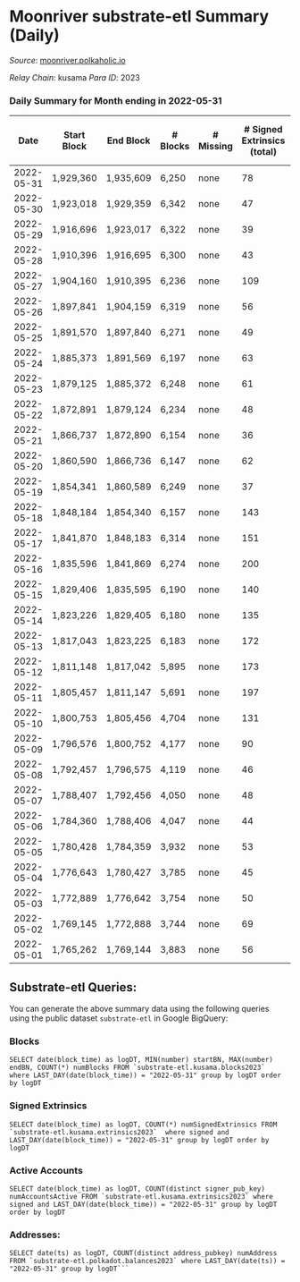 # Moonriver substrate-etl Summary (Daily)

_Source_: [moonriver.polkaholic.io](https://moonriver.polkaholic.io)

*Relay Chain*: kusama
*Para ID*: 2023



### Daily Summary for Month ending in 2022-05-31


| Date | Start Block | End Block | # Blocks | # Missing | # Signed Extrinsics (total) | # Active Accounts | # Addresses with Balances | # Events | # Transfers | # XCM Transfers In | # XCM Transfers Out |
| ---- | ----------- | --------- | -------- | --------- | --------------------------- | ----------------- | ------------------------- | -------- | ----------- | ------------------ | ------------------- |
| 2022-05-31 | 1,929,360 | 1,935,609 | 6,250 | none  | 78 | 25 | 545,575 | 679,916 | 13,726 ($8,811,440) | 155 ($380,002) | 137 ($398,206) |
| 2022-05-30 | 1,923,018 | 1,929,359 | 6,342 | none  | 47 | 19 | 542,877 | 547,401 | 9,898 ($7,911,751) | 89 ($38,308.83) | 102 ($55,731.49) |
| 2022-05-29 | 1,916,696 | 1,923,017 | 6,322 | none  | 39 | 15 | 542,768 | 501,674 | 9,050 ($8,900,705) | 79 ($70,852.69) | 115 ($122,477) |
| 2022-05-28 | 1,910,396 | 1,916,695 | 6,300 | none  | 43 | 13 | 542,642 | 519,152 | 10,027 ($9,878,304) | 85 ($274,724) | 99 ($231,777) |
| 2022-05-27 | 1,904,160 | 1,910,395 | 6,236 | none  | 109 | 30 | 542,538 | 606,291 | 12,495 ($31,330,669) | 107 ($202,582) | 94 ($155,534) |
| 2022-05-26 | 1,897,841 | 1,904,159 | 6,319 | none  | 56 | 23 | 541,996 | 611,364 | 12,089 ($15,476,833) | 89 ($186,759) | 78 ($310,843) |
| 2022-05-25 | 1,891,570 | 1,897,840 | 6,271 | none  | 49 | 21 | 542,274 | 565,888 | 10,838 ($17,198,239) | 99 ($313,017) | 71 ($841,563) |
| 2022-05-24 | 1,885,373 | 1,891,569 | 6,197 | none  | 63 | 33 | 542,431 | 627,584 | 11,532 ($12,244,783) | 110 ($251,340) | 90 ($170,834) |
| 2022-05-23 | 1,879,125 | 1,885,372 | 6,248 | none  | 61 | 26 | 541,581 | 700,019 | 14,850 ($13,424,126) | 91 ($393,460) | 137 ($330,873) |
| 2022-05-22 | 1,872,891 | 1,879,124 | 6,234 | none  | 48 | 18 | 540,488 | 681,858 | 10,597 ($10,261,706) | 83 ($576,373) | 51 ($114,761) |
| 2022-05-21 | 1,866,737 | 1,872,890 | 6,154 | none  | 36 | 13 | 540,472 | 599,820 | 11,612 ($11,690,660) | 127 ($930,804) | 40 ($80,236.72) |
| 2022-05-20 | 1,860,590 | 1,866,736 | 6,147 | none  | 62 | 24 | 540,201 | 672,629 | 11,801 ($7,638,172) | 88 ($259,201) | 32 ($32,711.72) |
| 2022-05-19 | 1,854,341 | 1,860,589 | 6,249 | none  | 37 | 19 | 539,206 | 655,868 | 12,582 ($22,124,327) | 180 ($759,578) | 122 ($175,773) |
| 2022-05-18 | 1,848,184 | 1,854,340 | 6,157 | none  | 143 | 28 |  | 611,055 | 11,722 ($7,701,496) | 106 ($168,802) | 87 ($130,424) |
| 2022-05-17 | 1,841,870 | 1,848,183 | 6,314 | none  | 151 | 20 |  | 649,809 | 13,878 ($12,287,408) | 195 ($282,214) | 126 ($304,675) |
| 2022-05-16 | 1,835,596 | 1,841,869 | 6,274 | none  | 200 | 36 |  | 771,487 | 21,552 ($29,519,408) | 399 ($2,088,978) | 161 ($546,626) |
| 2022-05-15 | 1,829,406 | 1,835,595 | 6,190 | none  | 140 | 33 |  | 691,979 | 15,478 ($27,823,282) | 211 ($904,314) | 73 ($207,090) |
| 2022-05-14 | 1,823,226 | 1,829,405 | 6,180 | none  | 135 | 26 |  | 627,507 | 13,223 ($8,042,258) | 91 ($259,003) | 59 ($117,586) |
| 2022-05-13 | 1,817,043 | 1,823,225 | 6,183 | none  | 172 | 35 |  | 779,448 | 20,101 ($15,769,716) | 136 ($336,868) | 77 ($170,166) |
| 2022-05-12 | 1,811,148 | 1,817,042 | 5,895 | none  | 173 | 47 |  | 1,034,087 | 24,380 ($37,532,227) | 179 ($372,320) | 122 ($264,817) |
| 2022-05-11 | 1,805,457 | 1,811,147 | 5,691 | none  | 197 | 42 |  | 1,122,452 | 31,042 ($26,962,860) | 129 ($317,647) | 117 ($442,468) |
| 2022-05-10 | 1,800,753 | 1,805,456 | 4,704 | none  | 131 | 36 |  | 845,016 | 23,573 ($21,157,384) | 111 ($276,729) | 70 ($197,124) |
| 2022-05-09 | 1,796,576 | 1,800,752 | 4,177 | none  | 90 | 20 |  | 712,224 | 17,784 ($33,810,948) | 67 ($789,281) | 75 ($269,540) |
| 2022-05-08 | 1,792,457 | 1,796,575 | 4,119 | none  | 46 | 21 |  | 567,409 | 13,231 ($14,204,734) | 65 ($174,496) | 34 ($52,105.08) |
| 2022-05-07 | 1,788,407 | 1,792,456 | 4,050 | none  | 48 | 24 |  | 489,045 | 10,418 ($8,987,216) | 61 ($89,837.49) | 42 ($22,799.73) |
| 2022-05-06 | 1,784,360 | 1,788,406 | 4,047 | none  | 44 | 21 |  | 517,578 | 11,899 ($8,919,052) | 63 ($319,075) | 56 ($125,050) |
| 2022-05-05 | 1,780,428 | 1,784,359 | 3,932 | none  | 53 | 20 |  | 564,301 | 14,548 ($24,327,602) | 76 ($384,675) | 56 ($133,827) |
| 2022-05-04 | 1,776,643 | 1,780,427 | 3,785 | none  | 45 | 26 |  | 564,755 | 14,002 ($19,389,142) | 88 ($89,310.91) | 57 ($71,734.55) |
| 2022-05-03 | 1,772,889 | 1,776,642 | 3,754 | none  | 50 | 24 |  | 471,712 | 10,386 ($6,195,254) | 63 ($95,728.51) | 59 ($113,631) |
| 2022-05-02 | 1,769,145 | 1,772,888 | 3,744 | none  | 69 | 31 |  | 516,905 | 11,511 ($12,891,781) | 62 ($247,191) | 45 ($112,203) |
| 2022-05-01 | 1,765,262 | 1,769,144 | 3,883 | none  | 56 | 21 |  | 559,072 | 12,150 ($18,924,045) | 78 ($163,713) | 51 ($53,294.75) |

## Substrate-etl Queries:
You can generate the above summary data using the following queries using the public dataset `substrate-etl` in Google BigQuery:


### Blocks
```
SELECT date(block_time) as logDT, MIN(number) startBN, MAX(number) endBN, COUNT(*) numBlocks FROM `substrate-etl.kusama.blocks2023`  where LAST_DAY(date(block_time)) = "2022-05-31" group by logDT order by logDT
```


### Signed Extrinsics
```
SELECT date(block_time) as logDT, COUNT(*) numSignedExtrinsics FROM `substrate-etl.kusama.extrinsics2023`  where signed and LAST_DAY(date(block_time)) = "2022-05-31" group by logDT order by logDT
```


### Active Accounts
```
SELECT date(block_time) as logDT, COUNT(distinct signer_pub_key) numAccountsActive FROM `substrate-etl.kusama.extrinsics2023` where signed and LAST_DAY(date(block_time)) = "2022-05-31" group by logDT order by logDT
```


### Addresses:
```
SELECT date(ts) as logDT, COUNT(distinct address_pubkey) numAddress FROM `substrate-etl.polkadot.balances2023` where LAST_DAY(date(ts)) = "2022-05-31" group by logDT```

